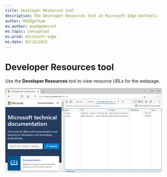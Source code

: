 ```yaml
---
title: Developer Resources tool
description: The Developer Resources tool in Microsoft Edge DevTools.
author: MSEdgeTeam
ms.author: msedgedevrel
ms.topic: conceptual
ms.prod: microsoft-edge
ms.date: 02/15/2022
---
```

# Developer Resources tool

Use the **Developer Resources** tool to view resource URLs for the webpage.

![The Developer Resources tool](./developer-resources-images/developer-resources-tool.png)
